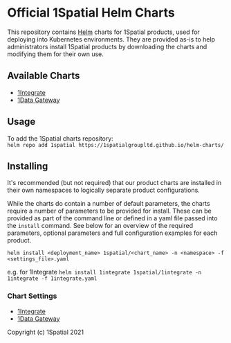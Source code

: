 # Official 1Spatial Helm Charts

This repository contains [Helm](https://helm.sh) charts for 1Spatial products, used for deploying into Kubernetes environments. They are provided as-is to help administrators install 1Spatial products by downloading the charts and modifying them for their own use.

## Available Charts

* [1Integrate](https://1spatial.com/products/1integrate/)
* [1Data Gateway](https://1spatial.com/products/1data-gateway/)

## Usage

To add the 1Spatial charts repository:  
`helm repo add 1spatial https://1spatialgroupltd.github.io/helm-charts/`

## Installing

It's recommended (but not required) that our product charts are installed in their own namespaces to logically separate product configurations.

While the charts do contain a number of default parameters, the charts require a number of parameters to be provided for install.  These can be provided as part of the command line or defined in a yaml file passed into the `install` command.  See below for an overview of the required parameters, optional parameters and full configuration examples for each product.

`helm install <deployment_name> 1spatial/<chart_name> -n <namespace> -f <settings_file>.yaml`

e.g. for 1Integrate
`helm install 1integrate 1spatial/1integrate -n 1integrate -f 1integrate.yaml`

### Chart Settings

* [1Integrate](README-1integrate.md)
* [1Data Gateway](README-datagateway.md)

Copyright (c) 1Spatial 2021
